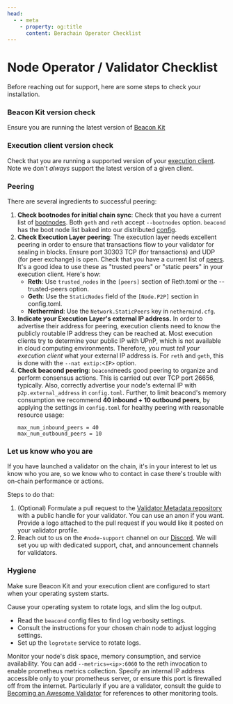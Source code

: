 ```yaml
---
head:
  - - meta
    - property: og:title
      content: Berachain Operator Checklist
---
```


# Node Operator / Validator Checklist

Before reaching out for support, here are some steps to check your installation.

### Beacon Kit version check

Ensure you are running the latest version of [Beacon Kit](https://github.com/berachain/beacon-kit)

### Execution client version check

Check that you are running a supported version of your [execution client](/nodes/evm-execution). Note we don't _always_ support the latest version of a given client.

### Peering

There are several ingredients to successful peering:

1. **Check bootnodes for initial chain sync**: Check that you have a current list of [bootnodes](https://github.com/berachain/beacon-kit/blob/main/testing/networks/80094/el-bootnodes.txt). Both `geth` and `reth` accept `--bootnodes` option. `beacond` has the boot node list baked into our distributed [config](https://github.com/berachain/beacon-kit/blob/main/testing/networks/80094/config.toml).
2. **Check Execution Layer peering**: The execution layer needs excellent peering in order to ensure that transactions flow to your validator for sealing in blocks. Ensure port 30303 TCP (for transactions) and UDP (for peer exchange) is open. Check that you have a current list of [peers](https://github.com/berachain/beacon-kit/blob/main/testing/networks/80094/el-peers.txt). It's a good idea to use these as "trusted peers" or "static peers" in your execution client. Here's how:
   - **Reth**: Use `trusted_nodes` in the `[peers]` section of Reth.toml or the --trusted-peers option.
   - **Geth**: Use the `StaticNodes` field of the `[Node.P2P]` section in config.toml.
   - **Nethermind**: Use the `Network.StaticPeers` key in `nethermind.cfg`.
3. **Indicate your Execution Layer's external IP address.** In order to advertise their address for peering, execution clients need to know the publicly routable IP address they can be reached at. Most execution clients try to determine your public IP with UPnP, which is not available in cloud computing environments. Therefore, you must _tell your execution client_ what your external IP address is. For `reth` and `geth`, this is done with the `--nat extip:<IP>` option.
4. **Check beacond peering**: `beacond`needs good peering to organize and perform consensus actions. This is carried out over TCP port 26656, typically. Also, correctly advertise your node's external IP with `p2p.external_address` in `config.toml`. Further, to limit beacond's memory consumption we recommend **40 inbound + 10 outbound peers**, by applying the settings in `config.toml` for healthy peering with reasonable resource usage:
   ```
   max_num_inbound_peers = 40
   max_num_outbound_peers = 10
   ```

### Let us know who you are

If you have launched a validator on the chain, it's in your interest to let us know who you are, so we know who to contact in case there's trouble with on-chain performance or actions.

Steps to do that:

1. (Optional) Formulate a pull request to the [Validator Metadata repository](https://github.com/berachain/metadata) with a public handle for your validator. You can use an anon if you want. Provide a logo attached to the pull request if you would like it posted on your validator profile.
2. Reach out to us on the `#node-support` channel on our [Discord](https://github.com/berachain). We will set you up with dedicated support, chat, and announcement channels for validators.

### Hygiene

Make sure Beacon Kit and your execution client are configured to start when your operating system starts.

Cause your operating system to rotate logs, and slim the log output.

- Read the `beacond` config files to find log verbosity settings.
- Consult the instructions for your chosen chain node to adjust logging settings.
- Set up the `logrotate` service to rotate logs.

Monitor your node's disk space, memory consumption, and service availability. You can add `--metrics=<ip>:6060` to the reth invocation to enable prometheus metrics collection. Specify an internal IP address accessible only to your prometheus server, or ensure this port is firewalled off from the internet.
Particularly if you are a validator, consult the guide to [Becoming an Awesome Validator](https://github.com/chuck-bear/awesome-berachain-validators/tree/main) for references to other monitoring tools.
